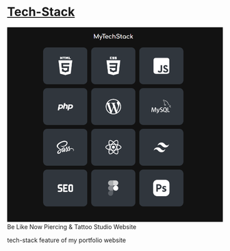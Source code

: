 # [Tech-Stack](https://loganduran.github.io/techstack-portfolio/index.html)

![Tech-Stack feature of my portfolio website](image.png)
Be Like Now Piercing & Tattoo Studio Website

tech-stack feature of my portfolio website
